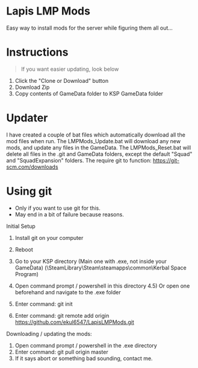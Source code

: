 # Lapis LMP Mods
Easy way to install mods for the server while figuring them all out...

# Instructions
> If you want easier updating, look below
1) Click the "Clone or Download" button
2) Download Zip
3) Copy contents of GameData folder to KSP GameData folder

# Updater
I have created a couple of bat files which automatically download all the mod files when run.
The LMPMods_Update.bat will download any new mods, and update any files in the GameData.
The LMPMods_Reset.bat will delete all files in the .git and GameData folders, except the default "Squad" and "SquadExpansion" folders.
The require git to function:
https://git-scm.com/downloads


# Using git
- Only if you want to use git for this.
- May end in a bit of failure because reasons.

Initial Setup
1) Install git on your computer
2) Reboot
3) Go to your KSP directory (Main one with .exe, not inside your GameData) (\SteamLibrary\Steam\steamapps\common\Kerbal Space Program)
4) Open command prompt / powershell in this directory
    4.5) Or open one beforehand and navigate to the .exe folder

5) Enter command: git init
6) Enter command: git remote add origin https://github.com/ekul6547/LapisLMPMods.git


Downloading / updating the mods:
1) Open command prompt / powershell in the .exe directory
2) Enter command: git pull origin master
3) If it says abort or something bad sounding, contact me.